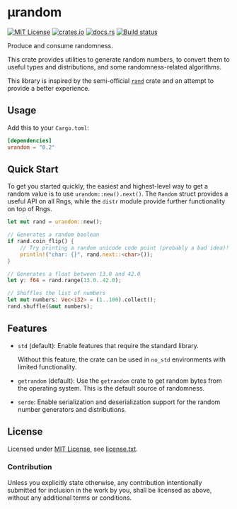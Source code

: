 µrandom
=======

[![MIT License](https://img.shields.io/badge/License-MIT-yellow.svg)](https://opensource.org/licenses/MIT)
[![crates.io](https://img.shields.io/crates/v/urandom.svg)](https://crates.io/crates/urandom)
[![docs.rs](https://docs.rs/urandom/badge.svg)](https://docs.rs/urandom)
[![Build status](https://github.com/CasualX/urandom/workflows/CI/badge.svg)](https://github.com/CasualX/urandom/actions)

Produce and consume randomness.

This crate provides utilities to generate random numbers, to convert them to useful types and distributions, and some randomness-related algorithms.

This library is inspired by the semi-official [`rand`](https://crates.io/crates/rand) crate and an attempt to provide a better experience.

Usage
-----

Add this to your `Cargo.toml`:

```toml
[dependencies]
urandom = "0.2"
```

Quick Start
-----------

To get you started quickly, the easiest and highest-level way to get a random value is to use `urandom::new().next()`.
The `Random` struct provides a useful API on all Rngs, while the `distr` module provide further functionality on top of Rngs.

```rust
let mut rand = urandom::new();

// Generates a random boolean
if rand.coin_flip() {
	// Try printing a random unicode code point (probably a bad idea)!
	println!("char: {}", rand.next::<char>());
}

// Generates a float between 13.0 and 42.0
let y: f64 = rand.range(13.0..42.0);

// Shuffles the list of numbers
let mut numbers: Vec<i32> = (1..100).collect();
rand.shuffle(&mut numbers);
```

Features
--------

* `std` (default): Enable features that require the standard library.

  Without this feature, the crate can be used in `no_std` environments with limited functionality.

* `getrandom` (default): Use the `getrandom` crate to get random bytes from the operating system. This is the default source of randomness.

* `serde`: Enable serialization and deserialization support for the random number generators and distributions.

License
-------

Licensed under [MIT License](https://opensource.org/licenses/MIT), see [license.txt](license.txt).

### Contribution

Unless you explicitly state otherwise, any contribution intentionally submitted
for inclusion in the work by you, shall be licensed as above, without any additional terms or conditions.
